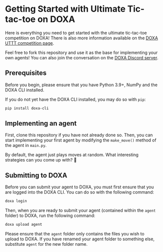 # Getting Started with Ultimate Tic-tac-toe on DOXA

Here is everything you need to get started with the ultimate tic-tac-toe competition on DOXA! There is also more information available on the [DOXA UTTT competition page](https://doxaai.com/competition/uttt).

Feel free to fork this repository and use it as the base for implementing your own agents! You can also join the conversation on the [DOXA Discord server](https://discord.gg/MUvbQ3UYcf).

## Prerequisites

Before you begin, please ensure that you have Python 3.9+, NumPy and the DOXA CLI installed.

If you do not yet have the DOXA CLI installed, you may do so with `pip`:

```bash
pip install doxa-cli
```

## Implementing an agent

First, clone this repository if you have not already done so. Then, you can start implementing your first agent by modifying the `make_move()` method of the agent in `main.py`.

By default, the agent just plays moves at random. What interesting strategies can you come up with? 👀

## Submitting to DOXA

Before you can submit your agent to DOXA, you must first ensure that you are logged into the DOXA CLI. You can do so with the following command:

```bash
doxa login
```

Then, when you are ready to submit your agent (contained within the `agent` folder) to DOXA, run the following command:

```bash
doxa upload agent
```

Please ensure that the `agent` folder only contains the files you wish to upload to DOXA. If you have renamed your agent folder to something else, substitute `agent` for the new folder name.
